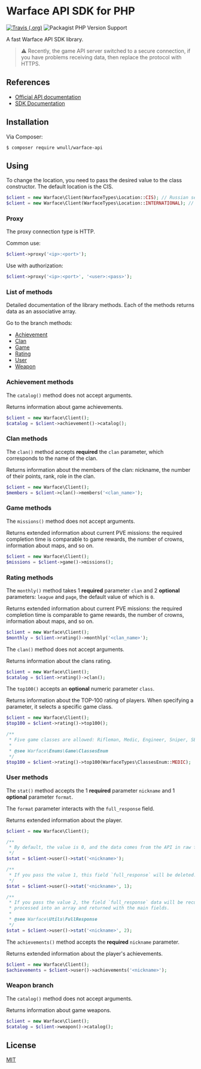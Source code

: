 # Warface API SDK for PHP

[![Travis (.org)](https://img.shields.io/travis/wnull/warface-api)](https://travis-ci.com/wnull/warface-api) ![Packagist PHP Version Support](https://img.shields.io/packagist/php-v/wnull/warface-api)

A fast Warface API SDK library.

> :warning: Recently, the game API server switched to a secure connection, if you have problems receiving data, then replace the protocol with HTTPS.

## References

- [Official API documentation](https://ru.warface.com/wiki/index.php/API)
- [SDK Documentation](#using)

## Installation

Via Composer:

```shell
$ composer require wnull/warface-api
```

## Using

To change the location, you need to pass the desired value to the class constructor. The default location is the CIS.
```php
$client = new Warface\Client(WarfaceTypes\Location::CIS); // Russian servers
$client = new Warface\Client(WarfaceTypes\Location::INTERNATIONAL); // Europe servers
```

### Proxy

The proxy connection type is HTTP.

Common use:
```php
$client->proxy('<ip>:<port>');
```

Use with authorization:
```php
$client->proxy('<ip>:<port>', '<user>:<pass>');
```

### List of methods

Detailed documentation of the library methods. Each of the methods returns data as an associative array.

Go to the branch methods:

- [Achievement](#achievement-methods)
- [Clan](#clan-methods)
- [Game](#game-methods)
- [Rating](#rating-methods)
- [User](#user-methods)
- [Weapon](#weapon-branch)

### Achievement methods

The `catalog()` method does not accept arguments.

Returns information about game achievements.

```php
$client = new Warface\Client();
$catalog = $client->achievement()->catalog();
```

### Clan methods

The `clan()` method accepts **required** the `clan` parameter, which corresponds to the name of the clan.

Returns information about the members of the clan: nickname, the number of their points, rank, role in the clan.

```php
$client = new Warface\Client();
$members = $client->clan()->members('<clan_name>');
```

### Game methods

The `missions()` method does not accept arguments.

Returns extended information about current PVE missions: the required completion time is comparable to game rewards, the number of crowns, information about maps, and so on.

```php
$client = new Warface\Client();
$missions = $client->game()->missions();
```

### Rating methods

The `monthly()` method takes 1 **required** parameter `clan` and 2 **optional** parameters: `league` and `page`, the default value of which is `0`.

Returns extended information about current PVE missions: the required completion time is comparable to game rewards, the number of crowns, information about maps, and so on.

```php
$client = new Warface\Client();
$monthly = $client->rating()->monthly('<clan_name>');
```

The `clan()` method does not accept arguments.

Returns information about the clans rating.

```php
$client = new Warface\Client();
$catalog = $client->rating()->clan();
```

The `top100()` accepts an **optional** numeric parameter `class`.

Returns information about the TOP-100 rating of players. When specifying a parameter, it selects a specific game class.

```php
$client = new Warface\Client();
$top100 = $client->rating()->top100();

/**
 * Five game classes are allowed: Rifleman, Medic, Engineer, Sniper, SED
 *
 * @see Warface\Enums\Game\ClassesEnum
 */
$top100 = $client->rating()->top100(WarfaceTypes\ClassesEnum::MEDIC);
```

### User methods

The `stat()` method accepts the 1 **required** parameter `nickname` and 1 **optional** parameter `format`.

The `format` parameter interacts with the `full_response` field.

Returns extended information about the player.

```php
$client = new Warface\Client();

/**
 * By default, the value is 0, and the data comes from the API in raw form.
 */
$stat = $client->user()->stat('<nickname>');

/**
 * If you pass the value 1, this field `full_response` will be deleted.
 */
$stat = $client->user()->stat('<nickname>', 1);

/**
 * If you pass the value 2, the field `full_response` data will be recursively
 * processed into an array and returned with the main fields.
 *
 * @see Warface\Utils\FullResponse
 */
$stat = $client->user()->stat('<nickname>', 2);
```

The `achievements()` method accepts the **required** `nickname` parameter.

Returns extended information about the player's achievements.

```php
$client = new Warface\Client();
$achievements = $client->user()->achievements('<nickname>');
```

### Weapon branch

The `catalog()` method does not accept arguments.

Returns information about game weapons.

```php
$client = new Warface\Client();
$catalog = $client->weapon()->catalog();
```

## License

[MIT](LICENSE)

